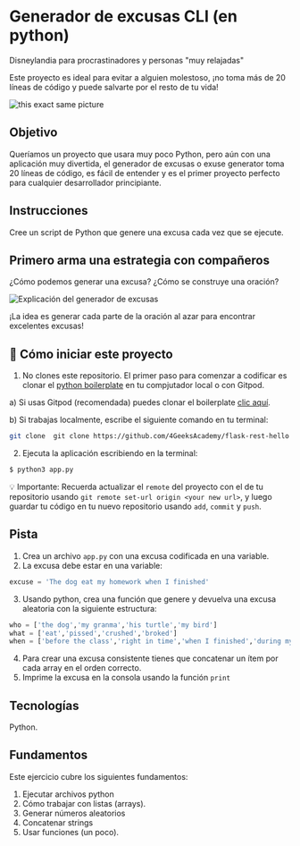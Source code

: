 <!--hide-->
# Generador de excusas CLI (en python)
<!--endhide-->

Disneylandia para procrastinadores y personas "muy relajadas"

Este proyecto es ideal para evitar a alguien molestoso, ¡no toma más de 20 líneas de código y puede salvarte por el resto de tu vida!

![this exact same picture](https://github.com/breatheco-de/exercise-excuse-generator-python-cli/blob/master/preview.gif?raw=true)

## Objetivo

Queríamos un proyecto que usara muy poco Python, pero aún con una aplicación muy divertida, el generador de excusas o exuse generator toma 20 líneas de código, es fácil de entender y es el primer proyecto perfecto para cualquier desarrollador principiante.

## Instrucciones

Cree un script de Python que genere una excusa cada vez que se ejecute.

## Primero arma una estrategia con compañeros

¿Cómo podemos generar una excusa? ¿Cómo se construye una oración?

![Explicación del generador de excusas](https://github.com/breatheco-de/tutorial-project-excuse-generator-javascript/blob/master/explanation.gif?raw=true)

¡La idea es generar cada parte de la oración al azar para encontrar excelentes excusas!


## 🌱  Cómo iniciar este proyecto


1. No clones este repositorio. El primer paso para comenzar a codificar es clonar el [python boilerplate](https://github.com/4GeeksAcademy/flask-rest-hello) en tu compjutador local o con Gitpod.

a) Si usas Gitpod (recomendada) puedes clonar el boilerplate [clic aquí](https://github.com/4GeeksAcademy/flask-rest-hello).

b) Si trabajas localmente, escribe el siguiente comando en tu terminal: 
```sh
git clone  git clone https://github.com/4GeeksAcademy/flask-rest-hello
```

2. Ejecuta la aplicación escribiendo en la terminal:

```bash
$ python3 app.py
```

💡 Importante: Recuerda actualizar el `remote` del proyecto con el de tu repositorio usando `git remote set-url origin <your new url>`, y luego guardar tu código en tu nuevo repositorio usando `add`, `commit` y `push`.

## Pista

1. Crea un archivo `app.py` con una excusa codificada en una variable.
2. La excusa debe estar en una variable:
```python
excuse = 'The dog eat my homework when I finished'
```
3. Usando python, crea una función que genere y devuelva una excusa aleatoria con la siguiente estructura:
```python
who = ['the dog','my granma','his turtle','my bird']
what = ['eat','pissed','crushed','broked']
when = ['before the class','right in time','when I finished','during my lunch','while I was praying']
```
4. Para crear una excusa consistente tienes que concatenar un ítem por cada array en el orden correcto.
5. Imprime la excusa en la consola usando la función `print`


## Tecnologías

Python.

## Fundamentos

Este ejercicio cubre los siguientes fundamentos:

1. Ejecutar archivos python
2. Cómo trabajar con listas (arrays).
3. Generar números aleatorios
4. Concatenar strings
5. Usar funciones (un poco).
